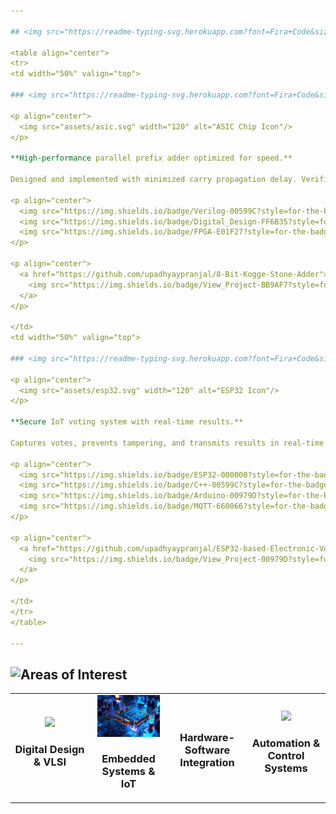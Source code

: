 ```yaml
---

## <img src="https://readme-typing-svg.herokuapp.com?font=Fira+Code&size=35&duration=2000&pause=1000&color=BB9AF7&width=500&lines=🏆+Featured+Projects" alt="Featured Projects" />

<table align="center">
<tr>
<td width="50%" valign="top">

### <img src="https://readme-typing-svg.herokuapp.com?font=Fira+Code&size=24&duration=2000&pause=1000&color=BB9AF7&width=400&lines=⚡+8-Bit+Kogge-Stone+Adder" alt="8-Bit Kogge-Stone Adder" />

<p align="center">
  <img src="assets/asic.svg" width="120" alt="ASIC Chip Icon"/>
</p>

**High-performance parallel prefix adder optimized for speed.**

Designed and implemented with minimized carry propagation delay. Verified through comprehensive testbenches and synthesized for FPGA implementation.

<p align="center">
  <img src="https://img.shields.io/badge/Verilog-00599C?style=for-the-badge&logo=v&logoColor=white" />
  <img src="https://img.shields.io/badge/Digital_Design-FF6B35?style=for-the-badge&logo=proteus&logoColor=white" />
  <img src="https://img.shields.io/badge/FPGA-E01F27?style=for-the-badge&logo=xilinx&logoColor=white" />
</p>

<p align="center">
  <a href="https://github.com/upadhyaypranjal/8-Bit-Kogge-Stone-Adder">
    <img src="https://img.shields.io/badge/View_Project-BB9AF7?style=for-the-badge&logo=github&logoColor=white" alt="View Project" />
  </a>
</p>

</td>
<td width="50%" valign="top">

### <img src="https://readme-typing-svg.herokuapp.com?font=Fira+Code&size=24&duration=2000&pause=1000&color=00979D&width=550&lines=🔐+ESP32+Electronic+Voting+Machine" alt="ESP32 Voting Machine" />

<p align="center">
  <img src="assets/esp32.svg" width="120" alt="ESP32 Icon"/>
</p>

**Secure IoT voting system with real-time results.**

Captures votes, prevents tampering, and transmits results in real-time via MQTT to a central server for secure and transparent elections.

<p align="center">
  <img src="https://img.shields.io/badge/ESP32-000000?style=for-the-badge&logo=espressif&logoColor=white" />
  <img src="https://img.shields.io/badge/C++-00599C?style=for-the-badge&logo=cplusplus&logoColor=white" />
  <img src="https://img.shields.io/badge/Arduino-00979D?style=for-the-badge&logo=arduino&logoColor=white" />
  <img src="https://img.shields.io/badge/MQTT-660066?style=for-the-badge&logo=mqtt&logoColor=white" />
</p>

<p align="center">
  <a href="https://github.com/upadhyaypranjal/ESP32-based-Electronic-Voting-Machine">
    <img src="https://img.shields.io/badge/View_Project-00979D?style=for-the-badge&logo=github&logoColor=white" alt="View Project" />
  </a>
</p>

</td>
</tr>
</table>

---
```


## <img src="https://readme-typing-svg.herokuapp.com?font=Fira+Code&size=35&duration=2000&pause=1000&color=1ABC9C&width=500&lines=🎯+Areas+of+Interest" alt="Areas of Interest" />

<div align="center">
<table>
<tr>
<td align="center" width="25%">
<img src="assets/Arduino_ftdi_chip-1" width="100"><br>
<h3>Digital Design & VLSI</h3>
</td>
<td align="center" width="25%">
<img src="assets/es.jpg" width="100"><br>
<h3>Embedded Systems & IoT</h3>
</td>
<td align="center" width="25%">
<h3>Hardware-Software Integration</h3>
</td>
<td align="center" width="25%">
<img src="assets/acs.jpg" width="100"><br>
<h3>Automation & Control Systems</h3>
</td>
</tr>
</table>
</div>

